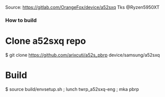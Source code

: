 Source: https://gitlab.com/OrangeFox/device/a52sxq
Tks @Ryzen5950XT

### How to build ###

# Clone a52sxq repo
$ git clone https://github.com/arixcuti/a52s_pbrp device/samsung/a52sxq

# Build
$ source build/envsetup.sh ; lunch twrp_a52sxq-eng ; mka pbrp